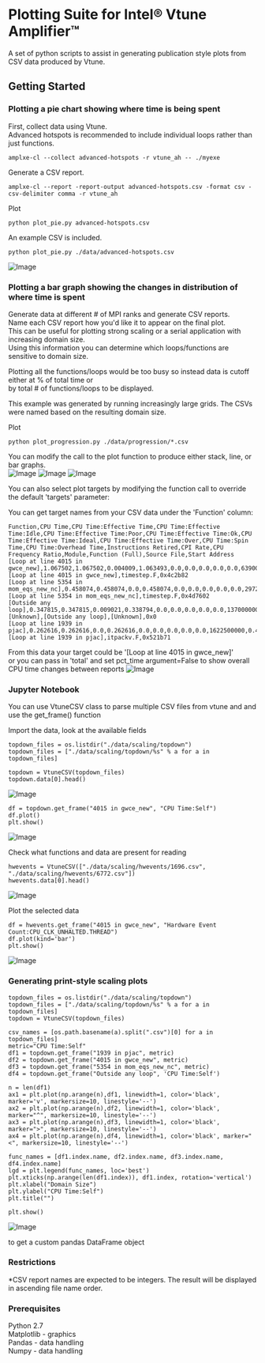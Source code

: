 # Plotting Suite for Intel® Vtune Amplifier™

A set of python scripts to assist in generating publication style plots from CSV data produced by Vtune.

## Getting Started

### Plotting a pie chart showing where time is being spent
First, collect data using Vtune.  
Advanced hotspots is recommended to include individual loops rather than just functions.  

```
amplxe-cl --collect advanced-hotspots -r vtune_ah -- ./myexe
```

Generate a CSV report.  
```
amplxe-cl --report -report-output advanced-hotspots.csv -format csv -csv-delimiter comma -r vtune_ah
```

Plot  
```
python plot_pie.py advanced-hotspots.csv
```

An example CSV is included.  
```
python plot_pie.py ./data/advanced-hotspots.csv
```
![Image](./examples/advanced-hotspots-pie.png)

### Plotting a bar graph showing the changes in distribution of where time is spent
Generate data at different # of MPI ranks and generate CSV reports.  
Name each CSV report how you'd like it to appear on the final plot.  
This can be useful for plotting strong scaling or a serial application with increasing domain size.  
Using this information you can determine which loops/functions are sensitive to domain size.

Plotting all the functions/loops would be too busy so instead data is cutoff either at % of total time or  
by total # of functions/loops to be displayed.


This example was generated by running increasingly large grids. The CSVs were named based on the resulting domain size.  

Plot
```
python plot_progression.py ./data/progression/*.csv
```

You can modify the call to the plot function to produce either stack, line, or bar graphs.  
![Image](./examples/progression.png)
![Image](./examples/progression-line.png)
![Image](./examples/progression-stack.png)

You can also select plot targets by modifying the function call to override the default 'targets' parameter:  


You can get target names from your CSV data under the 'Function' column:
```
Function,CPU Time,CPU Time:Effective Time,CPU Time:Effective Time:Idle,CPU Time:Effective Time:Poor,CPU Time:Effective Time:Ok,CPU Time:Effective Time:Ideal,CPU Time:Effective Time:Over,CPU Time:Spin Time,CPU Time:Overhead Time,Instructions Retired,CPI Rate,CPU Frequency Ratio,Module,Function (Full),Source File,Start Address  
[Loop at line 4015 in gwce_new],1.067502,1.067502,0.004009,1.063493,0.0,0.0,0.0,0.0,0.0,6390000000,0.411972,0.988732,adcirc_og,[Loop at line 4015 in gwce_new],timestep.F,0x4c2b82  
[Loop at line 5354 in mom_eqs_new_nc],0.458074,0.458074,0.0,0.458074,0.0,0.0,0.0,0.0,0.0,2972500000,0.383516,0.997812,adcirc_og,[Loop at line 5354 in mom_eqs_new_nc],timestep.F,0x4d7602  
[Outside any loop],0.347815,0.347815,0.009021,0.338794,0.0,0.0,0.0,0.0,0.0,1370000000,0.627737,0.991354,[Unknown],[Outside any loop],[Unknown],0x0  
[Loop at line 1939 in pjac],0.262616,0.262616,0.0,0.262616,0.0,0.0,0.0,0.0,0.0,1622500000,0.403698,1.000000,adcirc_og,[Loop at line 1939 in pjac],itpackv.F,0x521b71  
```
From this data your target could be '[Loop at line 4015 in gwce_new]'  
or you can pass in 'total' and set pct_time argument=False to show overall CPU time changes between reports
![Image](./examples/progression-total.png)

### Jupyter Notebook
You can use VtuneCSV class to parse multiple CSV files from vtune and and use the get_frame() function  

Import the data, look at the available fields
```
topdown_files = os.listdir("./data/scaling/topdown")
topdown_files = ["./data/scaling/topdown/%s" % a for a in topdown_files]

topdown = VtuneCSV(topdown_files)
topdown.data[0].head()
```
![Image](./examples/jup1.png)
```
df = topdown.get_frame("4015 in gwce_new", "CPU Time:Self")
df.plot()
plt.show()
```
![Image](./examples/jup2.png)

Check what functions and data are present for reading
```
hwevents = VtuneCSV(["./data/scaling/hwevents/1696.csv", "./data/scaling/hwevents/6772.csv"])
hwevents.data[0].head()
```
![Image](./examples/jup3.png)

Plot the selected data
```
df = hwevents.get_frame("4015 in gwce_new", "Hardware Event Count:CPU_CLK_UNHALTED.THREAD")
df.plot(kind='bar')
plt.show()
```
![Image](./examples/jup4.png)

### Generating print-style scaling plots
```
topdown_files = os.listdir("./data/scaling/topdown")
topdown_files = ["./data/scaling/topdown/%s" % a for a in topdown_files]
topdown = VtuneCSV(topdown_files)

csv_names = [os.path.basename(a).split(".csv")[0] for a in topdown_files]
metric="CPU Time:Self"
df1 = topdown.get_frame("1939 in pjac", metric)
df2 = topdown.get_frame("4015 in gwce_new", metric)
df3 = topdown.get_frame("5354 in mom_eqs_new_nc", metric)
df4 = topdown.get_frame("Outside any loop", 'CPU Time:Self')

n = len(df1)
ax1 = plt.plot(np.arange(n),df1, linewidth=1, color='black', marker='v', markersize=10, linestyle='--')
ax2 = plt.plot(np.arange(n),df2, linewidth=1, color='black', marker="^", markersize=10, linestyle='--')
ax3 = plt.plot(np.arange(n),df3, linewidth=1, color='black', marker=">", markersize=10, linestyle='--')
ax4 = plt.plot(np.arange(n),df4, linewidth=1, color='black', marker="<", markersize=10, linestyle='--')

func_names = [df1.index.name, df2.index.name, df3.index.name, df4.index.name]
lgd = plt.legend(func_names, loc='best')
plt.xticks(np.arange(len(df1.index)), df1.index, rotation='vertical')
plt.xlabel("Domain Size")
plt.ylabel("CPU Time:Self")
plt.title("")

plt.show()
```
![Image](./examples/jupyter.png)





to get a custom pandas DataFrame object 

### Restrictions
*CSV report names are expected to be integers. The result will be displayed in ascending file name order.



### Prerequisites

Python 2.7  
Matplotlib - graphics  
Pandas - data handling  
Numpy - data handling  

